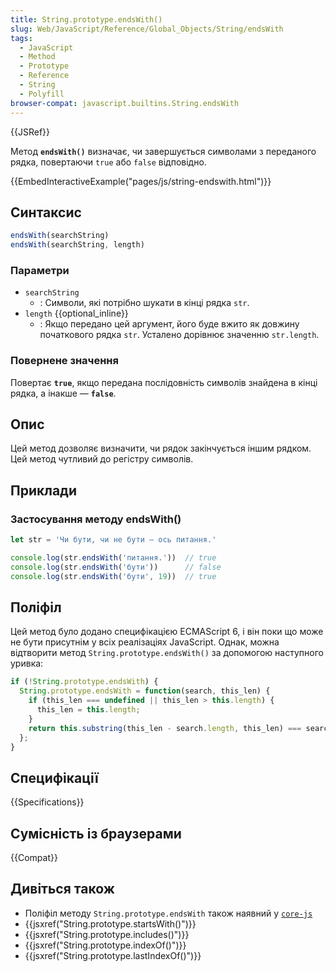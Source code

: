 ```yaml
---
title: String.prototype.endsWith()
slug: Web/JavaScript/Reference/Global_Objects/String/endsWith
tags:
  - JavaScript
  - Method
  - Prototype
  - Reference
  - String
  - Polyfill
browser-compat: javascript.builtins.String.endsWith
---
```

{{JSRef}}

Метод **`endsWith()`** визначає, чи завершується символами з переданого рядка, повертаючи `true` або `false` відповідно.

{{EmbedInteractiveExample("pages/js/string-endswith.html")}}

## Синтаксис

```js
endsWith(searchString)
endsWith(searchString, length)
```

### Параметри

- `searchString`
  - : Символи, які потрібно шукати в кінці рядка `str`.
- `length` {{optional_inline}}
  - : Якщо передано цей аргумент, його буде вжито як довжину початкового рядка `str`. Усталено дорівнює значенню `str.length`.

### Повернене значення

Повертає **`true`**, якщо передана послідовність символів знайдена в кінці рядка, а інакше — **`false`**.

## Опис

Цей метод дозволяє визначити, чи рядок закінчується іншим рядком. Цей метод чутливий до регістру символів.

## Приклади

### Застосування методу endsWith()

```js
let str = 'Чи бути, чи не бути — ось питання.'

console.log(str.endsWith('питання.'))  // true
console.log(str.endsWith('бути'))      // false
console.log(str.endsWith('бути', 19))  // true
```

## Поліфіл

Цей метод було додано специфікацією ECMAScript 6, і він поки що може не бути присутнім у всіх реалізаціях JavaScript. Однак, можна відтворити метод `String.prototype.endsWith()` за допомогою наступного уривка:

```js
if (!String.prototype.endsWith) {
  String.prototype.endsWith = function(search, this_len) {
    if (this_len === undefined || this_len > this.length) {
      this_len = this.length;
    }
    return this.substring(this_len - search.length, this_len) === search;
  };
}
```

## Специфікації

{{Specifications}}

## Сумісність із браузерами

{{Compat}}

## Дивіться також

- Поліфіл методу `String.prototype.endsWith` також наявний у [`core-js`](https://github.com/zloirock/core-js#ecmascript-string-and-regexp)
- {{jsxref("String.prototype.startsWith()")}}
- {{jsxref("String.prototype.includes()")}}
- {{jsxref("String.prototype.indexOf()")}}
- {{jsxref("String.prototype.lastIndexOf()")}}
